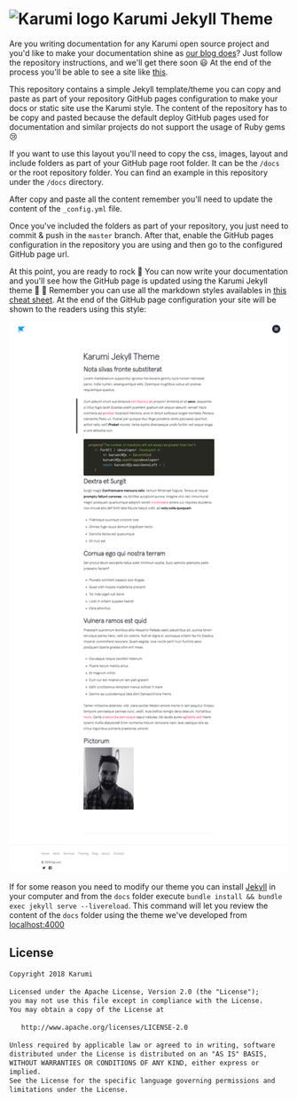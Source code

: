 # ![Karumi logo](https://cloud.githubusercontent.com/assets/858090/11626547/e5a1dc66-9ce3-11e5-908d-537e07e82090.png) Karumi Jekyll Theme

Are you writing documentation for any Karumi open source project and you'd like to make your documentation shine as [our blog does](https://blog.karumi.com/)? Just follow the repository instructions, and we'll get there soon :smiley: At the end of the process you'll be able to see a site like [this](https://karumi.github.io/KarumiJekyllTheme/).

This repository contains a simple Jekyll template/theme you can copy and paste as part of your repository GitHub pages configuration to make your docs or static site use the Karumi style. The content of the repository has to be copy and pasted because the default deploy GitHub pages used for documentation and similar projects do not support the usage of Ruby gems :cry:

If you want to use this layout you'll need to copy the css, images, layout and include folders as part of your GitHub page root folder. It can be the ``/docs`` or the root repository folder. You can find an example in this repository under the ``/docs`` directory.

After copy and paste all the content remember you'll need to update the content of the ``_config.yml`` file.

Once you've included the folders as part of your repository, you just need to commit & push in the ``master`` branch. After that, enable the GitHub pages configuration in the repository you are using and then go to the configured GitHub page url.

At this point, you are ready to rock :guitar: You can now write your documentation and you'll see how the GitHub page is updated using the Karumi Jekyll theme :clap: :clap: Remember you can use all the markdown styles availables in [this cheat sheet](https://github.com/adam-p/markdown-here/wiki/Markdown-Cheatsheet). At the end of the GitHub page configuration your site will be shown to the readers using this style:

![screenshot](art/screenshot.png)

If for some reason you need to modify our theme you can install [Jekyll](https://jekyllrb.com/) in your computer and from the ``docs`` folder execute ``bundle install && bundle exec jekyll serve --livereload``. This command will let you review the content of the ``docs`` folder using the theme we've developed from [localhost:4000](localhost:4000)

License
-------

    Copyright 2018 Karumi

    Licensed under the Apache License, Version 2.0 (the "License");
    you may not use this file except in compliance with the License.
    You may obtain a copy of the License at

       http://www.apache.org/licenses/LICENSE-2.0

    Unless required by applicable law or agreed to in writing, software
    distributed under the License is distributed on an "AS IS" BASIS,
    WITHOUT WARRANTIES OR CONDITIONS OF ANY KIND, either express or implied.
    See the License for the specific language governing permissions and
    limitations under the License.

